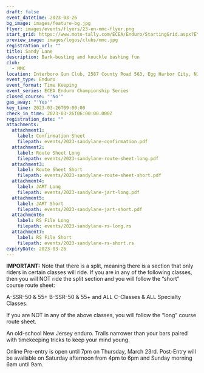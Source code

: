 ```yaml
---
draft: false
event_datetime: 2023-03-26
bg_image: images/feature-bg.jpg
flyer: images/events/flyers/23-en-mmc-flyer.png
start_grid: https://www.moto-tally.com/ECEA/Enduro/StartingGrid.aspx?EY=2023&EID=3
preview_image: images/logos/clubs/mmc.jpg
registration_url: ""
title: Sandy Lane
description: Bark-busting and knuckle bashing fun
club:
  - MMC
location: Interboro Gun Club, 2587 County Road 563, Egg Harbor City, NJ
event_type: Enduro
event_format: Time Keeping
event_series: ECEA Enduro Championship Series
closed_course: "'No'"
gas_away: "'Yes'"
key_time: 2023-03-26T09:00:00
check_in_time: 2023-03-26T06:00:00.000Z
registration_date: ""
attachments:
  attachment1:
    label: Confirmation Sheet
    filepath: events/2023-sandylane-confirmation.pdf
  attachment2:
    label: Route Sheet Long
    filepath: events/2023-sandylane-route-sheet-long.pdf
  attachment3:
    label: Route Sheet Short
    filepath: events/2023-sandylane-route-sheet-short.pdf
  attachment4:
    label: JART Long
    filepath: events/2023-sandylane-jart-long.pdf
  attachment5:
    label: JART Short
    filepath: events/2023-sandylane-jart-short.pdf
  attachment6:
    label: RS File Long
    filepath: events/2023-sandylane-rs-long.rs
  attachment7:
    label: RS File Short
    filepath: events/2023-sandylane-rs-short.rs
expiryDate: 2023-03-26
---
```


**IMPORTANT:** Note that there is a split, meaning there is a section that only riders in certain classes will ride. If you are in any of the following classes, then you will NOT ride the split section and you will follow the “short” course route sheet:

A-SSR-50 & 55+ B-SSR-50 & 55+ and ALL C-Classes & ALL Specialty Classes.

If you are NOT in any of the above classes, you will follow the “long” course route sheet.

An old-school New Jersey enduro. Trails narrower than your bars paired with timekeeping tricks to keep your mind young.

Online Pre-entry is open until 7pm on Thursday, March 23rd. Post-Entry will be available on Saturday afternoon from 4pm to 6pm and Sunday morning 6am until 9am.

